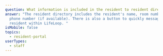 ```yaml
---
question: What information is included in the resident to resident directory?
answer: "The resident directory includes the resident's name, room number, and
  phone number (if available). There is also a button to quickly message another
  resident within LifeLoop. "
isMobile: false
topics:
  - resident-portal
userTypes:
  - staff
---
```

